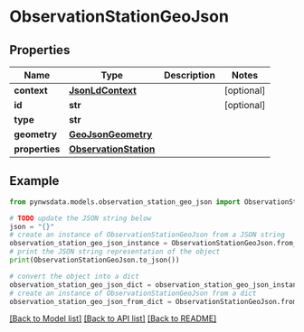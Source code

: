 # ObservationStationGeoJson


## Properties

Name | Type | Description | Notes
------------ | ------------- | ------------- | -------------
**context** | [**JsonLdContext**](JsonLdContext.md) |  | [optional] 
**id** | **str** |  | [optional] 
**type** | **str** |  | 
**geometry** | [**GeoJsonGeometry**](GeoJsonGeometry.md) |  | 
**properties** | [**ObservationStation**](ObservationStation.md) |  | 

## Example

```python
from pynwsdata.models.observation_station_geo_json import ObservationStationGeoJson

# TODO update the JSON string below
json = "{}"
# create an instance of ObservationStationGeoJson from a JSON string
observation_station_geo_json_instance = ObservationStationGeoJson.from_json(json)
# print the JSON string representation of the object
print(ObservationStationGeoJson.to_json())

# convert the object into a dict
observation_station_geo_json_dict = observation_station_geo_json_instance.to_dict()
# create an instance of ObservationStationGeoJson from a dict
observation_station_geo_json_from_dict = ObservationStationGeoJson.from_dict(observation_station_geo_json_dict)
```
[[Back to Model list]](../README.md#documentation-for-models) [[Back to API list]](../README.md#documentation-for-api-endpoints) [[Back to README]](../README.md)


